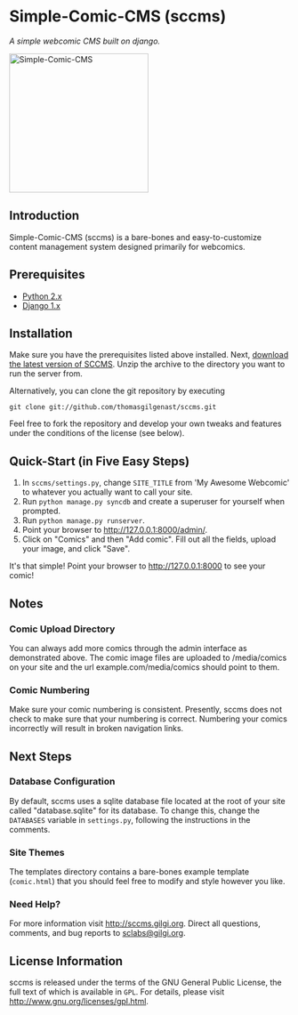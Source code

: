 Simple-Comic-CMS (sccms)
========================

_A simple webcomic CMS built on django._

<img src="http://sccms.gilgi.org/img/sccms.png" alt="Simple-Comic-CMS" title="Simple-Comic-CMS" height="250px" width="250px"/>

Introduction
------------

Simple-Comic-CMS (sccms) is a bare-bones and easy-to-customize content management system designed primarily for webcomics.

Prerequisites
-------------

- [Python 2.x](http://python.org/)
- [Django 1.x](https://www.djangoproject.com/)

Installation
------------

Make sure you have the prerequisites listed above installed. Next, [download the latest version of SCCMS](https://github.com/thomasgilgenast/sccms/zipball/master). Unzip the archive to the directory you want to run the server from.

Alternatively, you can clone the git repository by executing

    git clone git://github.com/thomasgilgenast/sccms.git

Feel free to fork the repository and develop your own tweaks and features under the conditions of the license (see below).

Quick-Start (in Five Easy Steps)
--------------------------------

1. In `sccms/settings.py`, change `SITE_TITLE` from 'My Awesome Webcomic' to whatever you actually want to call your site.
2. Run `python manage.py syncdb` and create a superuser for yourself when prompted.
3. Run `python manage.py runserver`.
4. Point your browser to <http://127.0.0.1:8000/admin/>.
5. Click on "Comics" and then "Add comic". Fill out all the fields, upload your image, and click "Save".

It's that simple! Point your browser to <http://127.0.0.1:8000> to see your comic!

Notes
-----

### Comic Upload Directory 

You can always add more comics through the admin interface as demonstrated above. The comic image files are uploaded to /media/comics on your site and the url example.com/media/comics should point to them.

### Comic Numbering

Make sure your comic numbering is consistent. Presently, sccms does not check to make sure that your numbering is correct. Numbering your comics incorrectly will result in broken navigation links.

Next Steps
----------

### Database Configuration

By default, sccms uses a sqlite database file located at the root of your site called "database.sqlite" for its database. To change this, change the `DATABASES` variable in `settings.py`, following the instructions in the comments.

### Site Themes

The templates directory contains a bare-bones example template (`comic.html`) that you should feel free to modify and style however you like.

### Need Help?

For more information visit <http://sccms.gilgi.org>. Direct all questions, comments, and bug reports to <sclabs@gilgi.org>.

License Information
-------------------

sccms is released under the terms of the GNU General Public License, the full text of which is available in `GPL`. For details, please visit <http://www.gnu.org/licenses/gpl.html>.